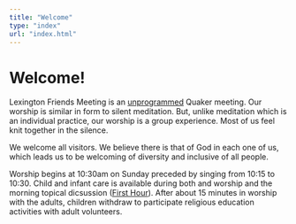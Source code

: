 ```yaml
---
title: "Welcome"
type: "index"
url: "index.html"
---
```


# Welcome!

Lexington Friends Meeting is an [unprogrammed](/worship) Quaker meeting.  Our
worship is similar in form to silent meditation.  But, unlike meditation which
is an individual practice, our worship is a group experience.  Most of us feel
knit together in the silence.

We welcome all visitors.  We believe there is that of God in each one of us,
which leads us to be welcoming of diversity and inclusive of all people. 

Worship begins at 10:30am on Sunday preceded by singing from 10:15 to 10:30.
Child and infant care is available during both and worship and the morning
topical dicsussion (<a href="/announcements/">First Hour</a>).
After about 15 minutes in worship with the adults, children withdraw to
participate religious education activities with adult volunteers.
